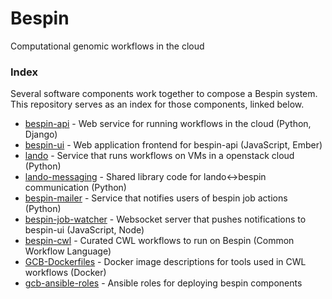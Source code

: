 # Bespin

Computational genomic workflows in the cloud

### Index

Several software components work together to compose a Bespin system. This repository serves as an index for those components, linked below.

- [bespin-api](https://github.com/Duke-GCB/bespin-api) - Web service for running workflows in the cloud (Python, Django)
- [bespin-ui](https://github.com/Duke-GCB/bespin-ui) - Web application frontend for bespin-api (JavaScript, Ember)
- [lando](https://github.com/Duke-GCB/lando) - Service that runs workflows on VMs in a openstack cloud (Python)
- [lando-messaging](https://github.com/Duke-GCB/lando-messaging) - Shared library code for lando<->bespin communication (Python)
- [bespin-mailer](https://github.com/Duke-GCB/bespin-mailer) - Service that notifies users of bespin job actions (Python)
- [bespin-job-watcher](https://github.com/Duke-GCB/bespin-job-watcher) - Websocket server that pushes notifications to bespin-ui (JavaScript, Node)
- [bespin-cwl](https://github.com/Duke-GCB/bespin-cwl) - Curated CWL workflows to run on Bespin (Common Workflow Language)
- [GCB-Dockerfiles](https://github.com/Duke-GCB/GCB-Dockerfiles) - Docker image descriptions for tools used in CWL workflows (Docker)
- [gcb-ansible-roles](https://github.com/Duke-GCB/gcb-ansible-roles) - Ansible roles for deploying bespin components
